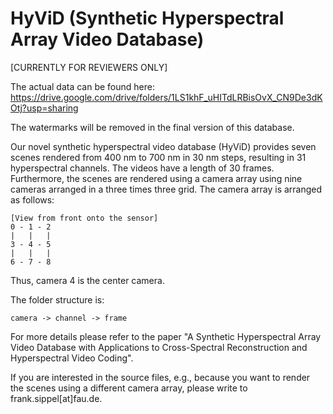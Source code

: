 # HyViD (Synthetic Hyperspectral Array Video Database)

[CURRENTLY FOR REVIEWERS ONLY]

The actual data can be found here: https://drive.google.com/drive/folders/1LS1khF_uHITdLRBisOvX_CN9De3dKOtj?usp=sharing

The watermarks will be removed in the final version of this database.

Our novel synthetic hyperspectral video database (HyViD) provides seven scenes rendered from 400 nm to 700 nm in 30 nm steps, resulting in 31 hyperspectral channels. 
The videos have a length of 30 frames.
Furthermore, the scenes are rendered using a camera array using nine cameras arranged in a three times three grid.
The camera array is arranged as follows:
```
[View from front onto the sensor]
0 - 1 - 2
|   |   |
3 - 4 - 5
|   |   |
6 - 7 - 8
```

Thus, camera 4 is the center camera.

The folder structure is:
```
camera -> channel -> frame
```

For more details please refer to the paper "A Synthetic Hyperspectral Array Video Database with Applications to Cross-Spectral Reconstruction and Hyperspectral Video Coding".

If you are interested in the source files, e.g., because you want to render the scenes using a different camera array, please write to frank.sippel[at]fau.de.
